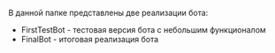 В данной папке представлены две реализации бота:

- FirstTestBot - тестовая версия бота с небольшим функционалом
- FinalBot - итоговая реализация бота
